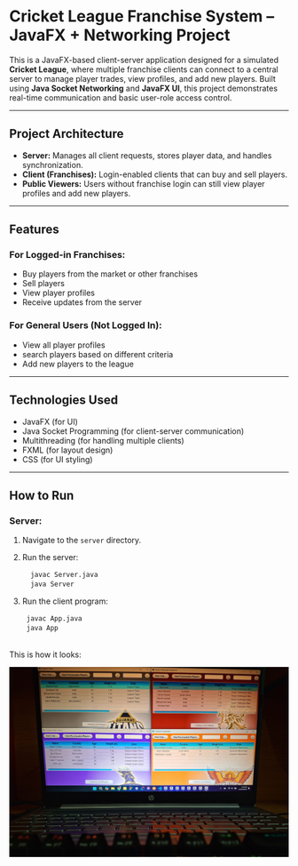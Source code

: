 # Cricket League Franchise System – JavaFX + Networking Project

This is a JavaFX-based client-server application designed for a simulated **Cricket League**, where multiple franchise clients can connect to a central server to manage player trades, view profiles, and add new players. Built using **Java Socket Networking** and **JavaFX UI**, this project demonstrates real-time communication and basic user-role access control.

---

## Project Architecture

- **Server:** Manages all client requests, stores player data, and handles synchronization.
- **Client (Franchises):** Login-enabled clients that can buy and sell players.
- **Public Viewers:** Users without franchise login can still view player profiles and add new players.

---

## Features

### For Logged-in Franchises:
- Buy players from the market or other franchises
- Sell players
- View player profiles
- Receive updates from the server

### For General Users (Not Logged In):
- View all player profiles
- search players based on different criteria
- Add new players to the league

---

## Technologies Used

- JavaFX (for UI)
- Java Socket Programming (for client-server communication)
- Multithreading (for handling multiple clients)
- FXML (for layout design)
- CSS (for UI styling)

---

## How to Run

### Server:
1. Navigate to the `server` directory.
2. Run the server:

   ```bash
     javac Server.java
     java Server
   ```
3. Run the client program:<br>

   ```bash
    javac App.java
    java App
   ```
<br>This is how it looks:<br>

![App UI](javafx.jpg)

